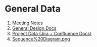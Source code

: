 # General Data

1. [Meeting Notes](https://github.com/GoToOffice/GeneralDocs/blob/main/MeetingNotes.md)
2. [General Design Docs](https://github.com/GoToOffice/GeneralDocs/blob/main/GeneralDesign.md)
3. [Project Data (Jira + Confluence Docs)](https://github.com/GoToOffice/GeneralDocs/blob/main/AllProjectData.md)
4. [Sequence%20Diagram.png](https://github.com/GoToOffice/GeneralDocs/blob/main/Sequence%20Diagram.png)
